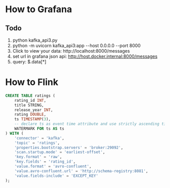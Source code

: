 # How to Grafana
## Todo
1. python kafka_api3.py
2. python -m uvicorn kafka_api3:app --host 0.0.0.0 --port 8000
3. Click to view your data: http://localhost:8000/messages
4. set url in grafana json api: http://host.docker.internal:8000/messages
5. query: $.data[*]

# How to Flink
```sql
CREATE TABLE ratings (
    rating_id INT,
    title STRING,
    release_year INT,
    rating DOUBLE,
    ts TIMESTAMP(3),
    -- declare ts as event time attribute and use strictly ascending timestamp watermark strategy
    WATERMARK FOR ts AS ts
) WITH (
    'connector' = 'kafka',
    'topic' = 'ratings',
    'properties.bootstrap.servers' = 'broker:29092',
    'scan.startup.mode' = 'earliest-offset',
    'key.format' = 'raw',
    'key.fields' = 'rating_id',
    'value.format' = 'avro-confluent',
    'value.avro-confluent.url' = 'http://schema-registry:8081',
    'value.fields-include' = 'EXCEPT_KEY'
);
```
